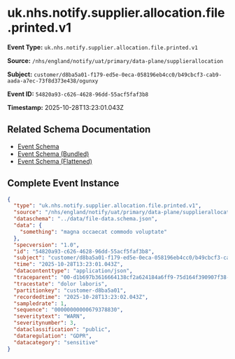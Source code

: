 # uk.nhs.notify.supplier.allocation.file.printed.v1

**Event Type:** `uk.nhs.notify.supplier.allocation.file.printed.v1`

**Source:** `/nhs/england/notify/uat/primary/data-plane/supplierallocation`

**Subject:** `customer/d8ba5a01-f179-ed5e-0eca-058196eb4cc0/b49cbcf3-cab9-aada-a7ec-73f8d373e438/ogunxy`

**Event ID:** `54820a93-c626-4628-96dd-55acf5faf3b8`

**Timestamp:** 2025-10-28T13:23:01.043Z

## Related Schema Documentation

- [Event Schema](../file-printed.schema.md)
- [Event Schema (Bundled)](../file-printed.bundle.schema.md)
- [Event Schema (Flattened)](../file-printed.flattened.schema.md)

## Complete Event Instance

```json
{
  "type": "uk.nhs.notify.supplier.allocation.file.printed.v1",
  "source": "/nhs/england/notify/uat/primary/data-plane/supplierallocation",
  "dataschema": "../data/file-data.schema.json",
  "data": {
    "something": "magna occaecat commodo voluptate"
  },
  "specversion": "1.0",
  "id": "54820a93-c626-4628-96dd-55acf5faf3b8",
  "subject": "customer/d8ba5a01-f179-ed5e-0eca-058196eb4cc0/b49cbcf3-cab9-aada-a7ec-73f8d373e438/ogunxy",
  "time": "2025-10-28T13:23:01.043Z",
  "datacontenttype": "application/json",
  "traceparent": "00-d1b697b3616664138cf2a624184a6ff9-75d164f390907f38-01",
  "tracestate": "dolor laboris",
  "partitionkey": "customer-d8ba5a01",
  "recordedtime": "2025-10-28T13:23:02.043Z",
  "sampledrate": 1,
  "sequence": "00000000000679378830",
  "severitytext": "WARN",
  "severitynumber": 3,
  "dataclassification": "public",
  "dataregulation": "GDPR",
  "datacategory": "sensitive"
}
```
